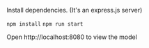 Install dependencies. (It's an express.js server)


`npm install`
`npm run start`


Open http://localhost:8080 to view the model
